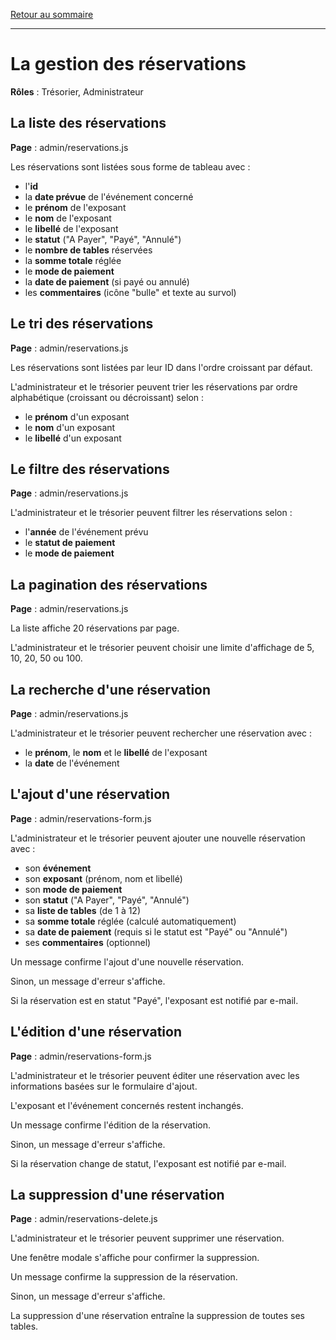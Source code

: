 [Retour au sommaire](README.md)

***

# La gestion des réservations

**Rôles** : Trésorier, Administrateur

## La liste des réservations

**Page** : admin/reservations.js

Les réservations sont listées sous forme de tableau avec :

- l'**id**
- la **date prévue** de l'événement concerné
- le **prénom** de l'exposant
- le **nom** de l'exposant
- le **libellé** de l'exposant
- le **statut** ("A Payer", "Payé", "Annulé")
- le **nombre de tables** réservées
- la **somme totale** réglée
- le **mode de paiement**
- la **date de paiement** (si payé ou annulé)
- les **commentaires** (icône "bulle" et texte au survol)

## Le tri des réservations

**Page** : admin/reservations.js

Les réservations sont listées par leur ID dans l'ordre croissant par défaut.

L'administrateur et le trésorier peuvent trier les réservations par ordre alphabétique (croissant ou décroissant) selon :

- le **prénom** d'un exposant
- le **nom** d'un exposant
- le **libellé** d'un exposant

## Le filtre des réservations

**Page** : admin/reservations.js

L'administrateur et le trésorier peuvent filtrer les réservations selon :

- l'**année** de l'événement prévu
- le **statut de paiement**
- le **mode de paiement**

## La pagination des réservations

**Page** : admin/reservations.js

La liste affiche 20 réservations par page.

L'administrateur et le trésorier peuvent choisir une limite d'affichage de 5, 10, 20, 50 ou 100.

## La recherche d'une réservation

**Page** : admin/reservations.js

L'administrateur et le trésorier peuvent rechercher une réservation avec :

- le **prénom**, le **nom** et le **libellé** de l'exposant
- la **date** de l'événement

## L'ajout d'une réservation

**Page** : admin/reservations-form.js

L'administrateur et le trésorier peuvent ajouter une nouvelle réservation avec :

- son **événement**
- son **exposant** (prénom, nom et libellé)
- son **mode de paiement**
- son **statut** ("A Payer", "Payé", "Annulé")
- sa **liste de tables** (de 1 à 12)
- sa **somme totale** réglée (calculé automatiquement)
- sa **date de paiement** (requis si le statut est "Payé" ou "Annulé")
- ses **commentaires** (optionnel)

Un message confirme l'ajout d'une nouvelle réservation.

Sinon, un message d'erreur s'affiche.

Si la réservation est en statut "Payé", l'exposant est notifié par e-mail.

## L'édition d'une réservation

**Page** : admin/reservations-form.js

L'administrateur et le trésorier peuvent éditer une réservation avec les informations basées sur le formulaire d'ajout.

L'exposant et l'événement concernés restent inchangés.

Un message confirme l'édition de la réservation.

Sinon, un message d'erreur s'affiche.

Si la réservation change de statut, l'exposant est notifié par e-mail.

## La suppression d'une réservation

**Page** : admin/reservations-delete.js

L'administrateur et le trésorier peuvent supprimer une réservation.

Une fenêtre modale s'affiche pour confirmer la suppression.

Un message confirme la suppression de la réservation.

Sinon, un message d'erreur s'affiche.

La suppression d'une réservation entraîne la suppression de toutes ses tables.